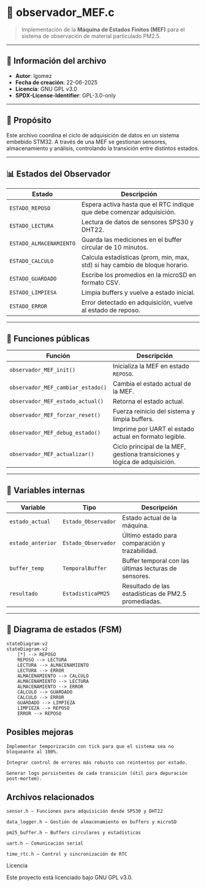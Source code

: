 # 📄 observador_MEF.c

> Implementación de la **Máquina de Estados Finitos (MEF)** para el sistema de observación de material particulado PM2.5.

---

## 🧾 Información del archivo

- **Autor**: lgomez
- **Fecha de creación**: 22-06-2025
- **Licencia**: GNU GPL v3.0
- **SPDX-License-Identifier**: GPL-3.0-only

---

## 🧠 Propósito

Este archivo coordina el ciclo de adquisición de datos en un sistema embebido STM32. A través de una MEF se gestionan sensores, almacenamiento y análisis, controlando la transición entre distintos estados.

---

## 📊 Estados del Observador

| Estado             | Descripción                                                                 |
|--------------------|-----------------------------------------------------------------------------|
| `ESTADO_REPOSO`     | Espera activa hasta que el RTC indique que debe comenzar adquisición.       |
| `ESTADO_LECTURA`    | Lectura de datos de sensores SPS30 y DHT22.                                 |
| `ESTADO_ALMACENAMIENTO` | Guarda las mediciones en el buffer circular de 10 minutos.                 |
| `ESTADO_CALCULO`     | Calcula estadísticas (prom, min, max, std) si hay cambio de bloque horario. |
| `ESTADO_GUARDADO`     | Escribe los promedios en la microSD en formato CSV.                         |
| `ESTADO_LIMPIESA`     | Limpia buffers y vuelve a estado inicial.                                   |
| `ESTADO_ERROR`        | Error detectado en adquisición, vuelve al estado de reposo.                 |

---

## 🔧 Funciones públicas

| Función                          | Descripción                                                                 |
|----------------------------------|-----------------------------------------------------------------------------|
| `observador_MEF_init()`          | Inicializa la MEF en estado `REPOSO`.                                      |
| `observador_MEF_cambiar_estado()`| Cambia el estado actual de la MEF.                                         |
| `observador_MEF_estado_actual()` | Retorna el estado actual.                                                  |
| `observador_MEF_forzar_reset()`  | Fuerza reinicio del sistema y limpia buffers.                              |
| `observador_MEF_debug_estado()`  | Imprime por UART el estado actual en formato legible.                      |
| `observador_MEF_actualizar()`    | Ciclo principal de la MEF, gestiona transiciones y lógica de adquisición.  |

---

## 🧱 Variables internas

| Variable           | Tipo                  | Descripción                                               |
|--------------------|------------------------|-----------------------------------------------------------|
| `estado_actual`     | `Estado_Observador`    | Estado actual de la máquina.                              |
| `estado_anterior`   | `Estado_Observador`    | Último estado para comparación y trazabilidad.            |
| `buffer_temp`       | `TemporalBuffer`       | Buffer temporal con las últimas lecturas de sensores.     |
| `resultado`         | `EstadisticaPM25`      | Resultado de las estadísticas de PM2.5 promediadas.       |

---

## 🔄 Diagrama de estados (FSM)

```mermaid
stateDiagram-v2
stateDiagram-v2
    [*] --> REPOSO
    REPOSO --> LECTURA
    LECTURA --> ALMACENAMIENTO
    LECTURA --> ERROR
    ALMACENAMIENTO --> CALCULO
    ALMACENAMIENTO --> LECTURA
    ALMACENAMIENTO --> ERROR
    CALCULO --> GUARDADO
    CALCULO --> ERROR
    GUARDADO --> LIMPIEZA
    LIMPIEZA --> REPOSO
    ERROR --> REPOSO
```



## Posibles mejoras

    Implementar temporización con tick para que el sistema sea no bloqueante al 100%.

    Integrar control de errores más robusto con reintentos por estado.

    Generar logs persistentes de cada transición (útil para depuración post-mortem).

## Archivos relacionados

    sensor.h — Funciones para adquisición desde SPS30 y DHT22

    data_logger.h — Gestión de almacenamiento en buffers y microSD

    pm25_buffer.h — Buffers circulares y estadísticas

    uart.h — Comunicación serial

    time_rtc.h — Control y sincronización de RTC


Licencia

Este proyecto está licenciado bajo GNU GPL v3.0.

